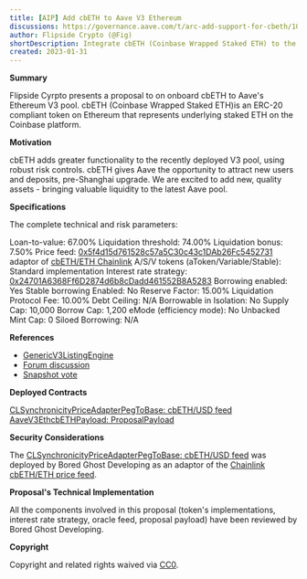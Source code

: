 ```yaml
---  
title: [AIP] Add cbETH to Aave V3 Ethereum
discussions: https://governance.aave.com/t/arc-add-support-for-cbeth/10425
author: Flipside Crypto (@Fig)
shortDescription: Integrate cbETH (Coinbase Wrapped Staked ETH) to the recently deployed Aave Ethereum V3 pool
created: 2023-01-31
--- 
```


**Summary**

Flipside Cyrpto presents a proposal to on onboard cbETH to Aave's Ethereum V3 pool. cbETH (Coinbase Wrapped Staked ETH)is an ERC-20 compliant token on Ethereum that represents underlying staked ETH on the Coinbase platform. 


**Motivation**

cbETH adds greater functionality to the recently deployed V3 pool, using robust risk controls. cbETH gives Aave the opportunity to attract new users and deposits, pre-Shanghai upgrade. We are excited to add new, quality assets - bringing valuable liquidity to the latest Aave pool.

**Specifications**


The complete technical and risk parameters:

Loan-to-value: 67.00%
Liquidation threshold: 74.00%
Liquidation bonus: 7.50%
Price feed: [0x5f4d15d761528c57a5C30c43c1DAb26Fc5452731](https://etherscan.io/address/0x5f4d15d761528c57a5C30c43c1DAb26Fc5452731#code) adaptor of [cbETH/ETH Chainlink](https://data.chain.link/ethereum/mainnet/crypto-eth/cbeth-eth)
A/S/V tokens (aToken/Variable/Stable): Standard implementation
Interest rate strategy: [0x24701A6368Ff6D2874d6b8cDadd461552B8A5283](https://etherscan.io/address/0x24701A6368Ff6D2874d6b8cDadd461552B8A5283#readContract)
Borrowing enabled: Yes
Stable borrowing Enabled: No
Reserve Factor: 15.00%
Liquidation Protocol Fee: 10.00%
Debt Ceiling: N/A
Borrowable in Isolation: No
Supply Cap: 10,000
Borrow Cap: 1,200
eMode (efficiency mode): No
Unbacked Mint Cap: 0
Siloed Borrowing: N/A

**References** 

* [GenericV3ListingEngine](https://etherscan.io/address/0xC51e6E38d406F98049622Ca54a6096a23826B426#code)
* [Forum discussion](https://governance.aave.com/t/arc-add-support-for-cbeth/10425)
* [Snapshot vote](https://snapshot.org/#/aave.eth/proposal/0xcbb588f0030f7726da3d065a30c2500652bbd0def6ca5f5f17a82daca777578e)

**Deployed Contracts**

[CLSynchronicityPriceAdapterPegToBase: cbETH/USD feed](https://etherscan.io/address/0x5f4d15d761528c57a5C30c43c1DAb26Fc5452731#code)
[AaveV3EthcbETHPayload: ProposalPayload](https://etherscan.io/address/0xd91d1331db4f436daf47ec9dd86decb8eef946b4#code)


**Security Considerations**

 The [CLSynchronicityPriceAdapterPegToBase: cbETH/USD feed](https://etherscan.io/address/0x5f4d15d761528c57a5C30c43c1DAb26Fc5452731#code) was deployed by Bored Ghost Developing as an adaptor of the [Chainlink cbETH/ETH price feed](https://etherscan.io/address/0xf017fcb346a1885194689ba23eff2fe6fa5c483b#code).


**Proposal's Technical Implementation**

All the components involved in this proposal (token's implementations, interest rate strategy, oracle feed, proposal payload) have been reviewed by Bored Ghost Developing.

**Copyright**

Copyright and related rights waived via [CC0](https://creativecommons.org/publicdomain/zero/1.0/).